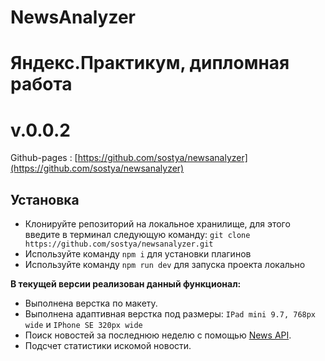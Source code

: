 # NewsAnalyzer
# Яндекс.Практикум, дипломная работа

# v.0.0.2

Github-pages : [https://github.com/sostya/newsanalyzer](https://github.com/sostya/newsanalyzer)

## Установка

* Клонируйте репозиторий на локальное хранилище, для этого введите в терминал следующую команду:
`git clone https://github.com/sostya/newsanalyzer.git`
* Используйте команду `npm i` для установки плагинов
* Используйте команду `npm run dev` для запуска проекта локально

**В текущей версии реализован данный функционал:**

* Выполнена верстка по макету.
* Выполнена адаптивная верстка под размеры: `IPad mini 9.7, 768px wide` и `IPhone SE 320px wide`
* Поиск новостей за последнюю неделю с помощью [News API](https://newsapi.org/).
* Подсчет статистики искомой новости.

